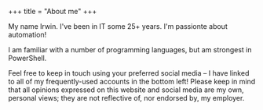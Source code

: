 +++
title = "About me"
+++

My name Irwin. I've been in IT some 25+ years.
I'm passionte about automation!

I am familiar with a number of programming languages, but am strongest in PowerShell.

Feel free to keep in touch using your preferred social media – I have linked to all of my frequently-used accounts in the bottom left! Please keep in mind that all opinions expressed on this website and social media are my own, personal views; they are not reflective of, nor endorsed by, my employer.
